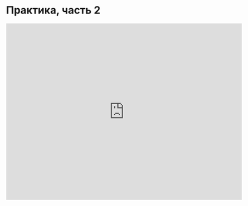 # Практика, часть 2
<iframe width="640" height="480" src="https://www.youtube.com/embed/nPJ7GwRyVZI?list=PLU-TUGRFxOHgDmoiAExzK0M1qM0RaBQ8f" frameborder="0" allowfullscreen></iframe>
